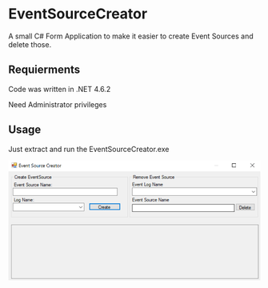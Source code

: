 # EventSourceCreator

A small C# Form Application to make it easier to create Event Sources and delete those.

## Requierments
Code was written in .NET 4.6.2

Need Administrator privileges

## Usage 
Just extract and run the EventSourceCreator.exe

![Screenshot of the Main Form](Media/MainForm.PNG "MainForm")
